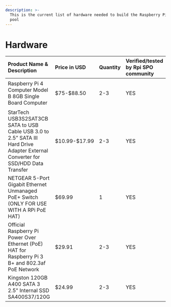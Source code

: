 ```yaml
---
description: >-
  This is the current list of hardware needed to build the Raspberry Pi stake
  pool
---
```


# Hardware

<table>
  <thead>
    <tr>
      <th style="text-align:left">Product Name &amp; Description</th>
      <th style="text-align:left">Price in USD</th>
      <th style="text-align:left">Quantity</th>
      <th style="text-align:left">Verified/tested by Rpi SPO community</th>
      <th style="text-align:left">Links to Purchase</th>
    </tr>
  </thead>
  <tbody>
    <tr>
      <td style="text-align:left">Raspberry Pi 4 Computer Model B 8GB Single Board Computer</td>
      <td style="text-align:left">$75-$88.50</td>
      <td style="text-align:left">2-3</td>
      <td style="text-align:left">YES</td>
      <td style="text-align:left">
        <p><a href="https://www.amazon.com/Raspberry-Pi-Computer-Suitable-Workstation/dp/B0899VXM8F/ref=sr_1_2?dchild=1&amp;keywords=Raspberry+Pi+4+Computer+Model+B+8GB+Single+Board+Computer&amp;qid=1615236479&amp;s=electronics&amp;sr=1-2">Amazon</a>
        </p>
        <p>Newark</p>
      </td>
    </tr>
    <tr>
      <td style="text-align:left">StarTech USB3S2SAT3CB SATA to USB Cable USB 3.0 to 2.5&#x201D; SATA III
        Hard Drive Adapter External Converter for SSD/HDD Data Transfer</td>
      <td
      style="text-align:left">$10.99-$17.99</td>
        <td style="text-align:left">2-3</td>
        <td style="text-align:left">YES</td>
        <td style="text-align:left">
          <p><a href="https://www.amazon.com/gp/product/B00HJZJI84/ref=ppx_yo_dt_b_asin_title_o07_s00?ie=UTF8&amp;psc=1">Amazon</a> 
          </p>
          <p></p>
        </td>
    </tr>
    <tr>
      <td style="text-align:left">NETGEAR 5-Port Gigabit Ethernet Unmanaged PoE+ Switch (ONLY FOR USE WITH
        A RPi PoE HAT)</td>
      <td style="text-align:left">$69.99</td>
      <td style="text-align:left">1</td>
      <td style="text-align:left">YES</td>
      <td style="text-align:left">
        <p><a href="https://www.amazon.com/gp/product/B07WTXHSXC/ref=ppx_yo_dt_b_asin_title_o02_s00?ie=UTF8&amp;psc=1">Amazon</a>
        </p>
        <p></p>
      </td>
    </tr>
    <tr>
      <td style="text-align:left">Official Raspberry Pi Power Over Ethernet (PoE) HAT for Raspberry Pi 3
        B+ and 802.3af PoE Network</td>
      <td style="text-align:left">$29.91</td>
      <td style="text-align:left">2-3</td>
      <td style="text-align:left">YES</td>
      <td style="text-align:left"><a href="https://www.amazon.com/poe-hat/dp/B07GR9XQJH/ref=sr_1_2?dchild=1&amp;keywords=Official+Raspberry+Pi+Power+Over+Ethernet+%28PoE%29+HAT+for+Raspberry+Pi+3+B%2B+and+802.3af+PoE+Network&amp;qid=1615236400&amp;s=electronics&amp;sr=1-2">Amazon</a>
      </td>
    </tr>
    <tr>
      <td style="text-align:left">Kingston 120GB A400 SATA 3 2.5&quot; Internal SSD SA400S37/120G</td>
      <td
      style="text-align:left">$24.99</td>
        <td style="text-align:left">2-3</td>
        <td style="text-align:left">YES</td>
        <td style="text-align:left">
          <p></p>
          <p><a href="https://www.amazon.com/Kingston-120GB-Solid-SA400S37-120G/dp/B01N6JQS8C/ref=sxts_sxwds-bia-wc-rsf-ajax2_0?crid=2IZ705SDHVNO2&amp;cv_ct_cx=kingston+a400&amp;dchild=1&amp;keywords=kingston+a400&amp;pd_rd_i=B01N6JQS8C&amp;pd_rd_r=cff9c24d-82ba-4471-892a-a23276b8b1db&amp;pd_rd_w=wzQ6v&amp;pd_rd_wg=6jlaB&amp;pf_rd_p=5c711241-c674-4eef-b21c-fe6add670f33&amp;pf_rd_r=MMBZR2DHZVKB3J1QE3HY&amp;psc=1&amp;qid=1615235655&amp;sprefix=kingsto%2Caps%2C254&amp;sr=1-2-e30f047d-8e3c-4340-8179-6a77ce88d756">Amazon</a>
          </p>
          <p></p>
          <p></p>
          <p></p>
          <p></p>
          <p></p>
        </td>
    </tr>
  </tbody>
</table>

